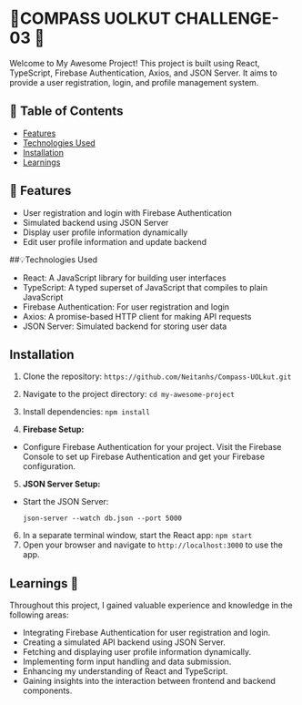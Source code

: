 # 🌟COMPASS UOLKUT CHALLENGE-03 🌟

Welcome to My Awesome Project! This project is built using React, TypeScript, Firebase Authentication, Axios, and JSON Server. It aims to provide a user registration, login, and profile management system.

## 📝 Table of Contents 

- [Features](#features)
- [Technologies Used](#technologies-used)
- [Installation](#installation)
- [Learnings](#learnings)

## 🚀 Features

- User registration and login with Firebase Authentication
- Simulated backend using JSON Server
- Display user profile information dynamically
- Edit user profile information and update backend

##💡Technologies Used

- React: A JavaScript library for building user interfaces
- TypeScript: A typed superset of JavaScript that compiles to plain JavaScript
- Firebase Authentication: For user registration and login
- Axios: A promise-based HTTP client for making API requests
- JSON Server: Simulated backend for storing user data

## Installation

1. Clone the repository: `https://github.com/Neitanhs/Compass-UOLkut.git`
2. Navigate to the project directory: `cd my-awesome-project`
3. Install dependencies: `npm install`

4. **Firebase Setup:**
- Configure Firebase Authentication for your project. Visit the Firebase Console to set up Firebase Authentication and get your Firebase configuration.

5. **JSON Server Setup:**
- Start the JSON Server:
  ```
  json-server --watch db.json --port 5000
  ```
6. In a separate terminal window, start the React app: `npm start`
7. Open your browser and navigate to `http://localhost:3000` to use the app.


## Learnings 🎯

Throughout this project, I gained valuable experience and knowledge in the following areas:

- Integrating Firebase Authentication for user registration and login.
- Creating a simulated API backend using JSON Server.
- Fetching and displaying user profile information dynamically.
- Implementing form input handling and data submission.
- Enhancing my understanding of React and TypeScript.
- Gaining insights into the interaction between frontend and backend components.

